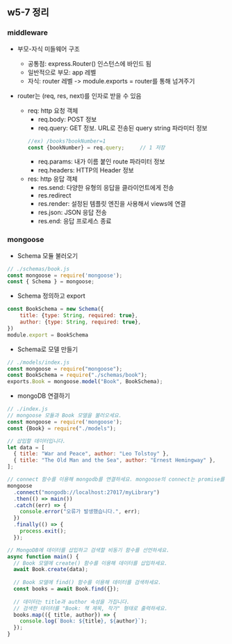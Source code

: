 ## w5-7 정리

### middleware
* 부모-자식 미들웨어 구조
    * 공통점: express.Router() 인스턴스에 바인드 됨
    * 일반적으로 부모: app 레벨
    * 자식: router 레벨 -> module.exports = router를 통해 넘겨주기

* router는 (req, res, next)를 인자로 받을 수 있음
    * req: http 요청 객체
        * req.body: POST 정보
        * req.query: GET 정보. URL로 전송된 query string 파라미터 정보
        ```js
        //ex) /books?bookNumber=1 
        const {bookNumber} = req.query;     // 1 저장
        ```
        * req.params: 내가 이름 붙인 route 파라미터 정보
        * req.headers: HTTP의 Header 정보
    * res: http 응답 객체
        * res.send: 다양한 유형의 응답을 클라이언트에게 전송
        * res.redirect
        * res.render: 설정된 템플릿 엔진을 사용해서 views에 연결
        * res.json: JSON 응답 전송
        * res.end: 응답 프로세스 종료

### mongoose 
* Schema 모듈 불러오기
```js
// ./schemas/book.js
const mongoose = require('mongoose');
const { Schema } = mongoose;
```

* Schema 정의하고 export
```js
const BookSchema = new Schema({
    title: {type: String, required: true},
    author: {type: String, required: true},
})
module.export = BookSchema
```

* Schema로 모델 만들기
```js
// ./models/index.js
const mongoose = require("mongoose");
const BookSchema = require("./schemas/book");
exports.Book = mongoose.model("Book", BookSchema);
```

* mongoDB 연결하기
```js
// ./index.js
// mongoose 모듈과 Book 모델을 불러오세요.
const mongoose = require('mongoose');
const {Book} = require("./models");

// 삽입할 데이터입니다.
let data = [
  { title: "War and Peace", author: "Leo Tolstoy" },
  { title: "The Old Man and the Sea", author: "Ernest Hemingway" },
];

// connect 함수를 이용해 mongodb를 연결하세요. mongoose의 connect는 promise를 반환합니다.
mongoose
  .connect("mongodb://localhost:27017/myLibrary")
  .then(() => main())
  .catch((err) => {
    console.error("오류가 발생했습니다.", err);
  })
  .finally(() => {
    process.exit();
  });

// MongoDB에 데이터를 삽입하고 검색할 비동기 함수를 선언하세요.
async function main() {
  // Book 모델에 create() 함수를 이용해 데이터를 삽입하세요.
  await Book.create(data);
  
  // Book 모델에 find() 함수를 이용해 데이터를 검색하세요.
  const books = await Book.find({});
  
  // 데이터는 title과 author 속성을 가집니다.
  // 검색한 데이터를 "Book: 책 제목, 작가" 형태로 출력하세요.
  books.map(({ title, author}) => {
    console.log(`Book: ${title}, ${author}`);
  });
}
```


